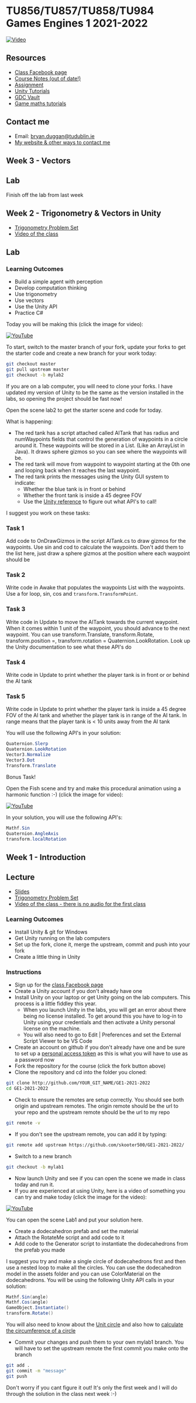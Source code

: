 # TU856/TU857/TU858/TU984 Games Engines 1 2021-2022



[![Video](http://img.youtube.com/vi/NMDupdv85FE/0.jpg)](http://www.youtube.com/watch?NMDupdv85FE)

## Resources
- [Class Facebook page](https://www.facebook.com/groups/438658600891194/)
- [Course Notes (out of date!)](https://drive.google.com/open?id=1CeMUWjCUa1Ere2fMmtLz5TCL4O136mxj)
- [Assignment](assignment.md)
- [Unity Tutorials](https://unity3d.com/learn/tutorials) 
- [GDC Vault](http://www.gdcvault.com/)
- [Game maths tutorials](http://www.wildbunny.co.uk/blog/vector-maths-a-primer-for-games-programmers/)

## Contact me
* Email: bryan.duggan@tudublin.ie
* [My website & other ways to contact me](http://bryanduggan.org)

## Week 3 - Vectors

## Lab
Finish off the lab from last week

## Week 2 - Trigonometry & Vectors in Unity
- [Trigonometry Problem Set](https://1.cdn.edl.io/IDqRlI8C9dRkoqehbbdHBrcGT6m87gkCQuMKTkp0U7JvHvuG.pdf)
- [Video of the class](https://tudublin-my.sharepoint.com/:v:/g/personal/bryan_duggan_tudublin_ie/EdsasiaAjFBFq7ITNYsh1s8B3osZ6kQdNQIu6g55RbGr8g?e=FHReiR)

## Lab

### Learning Outcomes
- Build a simple agent with perception
- Develop computation thinking
- Use trigonometry
- Use vectors
- Use the Unity API
- Practice C#

Today you will be making this (click the image for video):

[![YouTube](http://img.youtube.com/vi/kC_W1WBB7uY/0.jpg)](http://www.youtube.com/watch?v=kC_W1WBB7uY)

To start, switch to the master branch of your fork, update your forks to get the starter code and create a new branch for your work today:

```bash
git checkout master
git pull upstream master
git checkout -b mylab2
```

If you are on a lab computer, you will need to clone your forks. I have updated my version of Unity to be the same as the version installed in the labs, so opening the project should be fast now!

Open the scene lab2 to get the starter scene and code for today. 

What is happening:
- The red tank has a script attached called AITank that has radius and numWaypoints fields that control the generation of waypoints in a circle around it. These waypoints will be stored in a List. (Like an ArrayList in Java). It draws sphere gizmos so you can see where the waypoints will be.
- The red tank will move from waypoint to waypoint starting at the 0th one and looping back when it reaches the last waypoint.
- The red tank prints the messages using the Unity GUI system to indicate:
    - Whether the blue tank is in front or behind
    - Whether the front tank is inside a 45 degree FOV
    - Use the [Unity reference](unityref.md) to figure out what API's to call!

I suggest you work on these tasks:

### Task 1

Add code to OnDrawGizmos in the script AITank.cs to draw gizmos for the waypoints. Use sin and cod to calculate the waypoints. Don't add them to the list here, just draw a sphere gizmos at the position where each waypoint should be

### Task 2

Write code in Awake that populates the waypoints List with the waypoints. Use a for loop, sin, cos and ```transform.TransformPoint```. 

### Task 3

Write code in Update to move the AITank towards the current waypoint. When it comes within 1 unit of the waypoint, you should advance to the next waypoint. You can use transform.Translate, transform.Rotate, transform.position =, transform.rotation = Quaternion.LookRotation. Look up the Unity documentation to see what these API's do

### Task 4
Write code in Update to print whether the player tank is in front or or behind the AI tank

### Task 5
Write code in Update to print whether the player tank is inside a 45 degree FOV of the AI tank and whether the player tank is in range of the AI tank. In range means that the player tank is < 10 units away from the AI tank

You will use the following API's in your solution:

```C#
Quaternion.Slerp
Quaternion.LookRotation
Vector3.Normalize
Vector3.Dot
Transform.Translate
```

Bonus Task!

Open the Fish scene and try and make this procedural animation using a harmonic function :-) (click the image for video):

[![YouTube](http://img.youtube.com/vi/S8tj3v6dUbU/0.jpg)](http://www.youtube.com/watch?v=S8tj3v6dUbU)

In your solution, you will use the following API's:

```C#
Mathf.Sin
Quaternion.AngleAxis
transform.localRotation
```

## Week 1 - Introduction

## Lecture
- [Slides](https://docs.google.com/presentation/d/1cyjd7Nhv0ea-R44LpR6UnuWLC1IJ9OOG/edit?usp=sharing&ouid=112533789876788921065&rtpof=true&sd=true)
- [Trigonometry Problem Set](https://1.cdn.edl.io/IDqRlI8C9dRkoqehbbdHBrcGT6m87gkCQuMKTkp0U7JvHvuG.pdf)
- [Video of the class - there is no audio for the first class](https://tudublin-my.sharepoint.com/:v:/r/personal/bryan_duggan_tudublin_ie/Documents/Recordings/Game%20Engines%201-20210924_135041-Meeting%20Recording.mp4?csf=1&web=1&e=jRm0Lj)

### Learning Outcomes
- Install Unity & git for Windows
- Get Unity running on the lab computers
- Set up the fork, clone it, merge the upstream, commit and push into your fork
- Create a little thing in Unity 

### Instructions
- Sign up for the [class Facebook page](https://www.facebook.com/groups/247042854008746)
- Create a Unity account if you don't already have one
- Install Unity on your laptop or get Unity going on the lab computers. This process is a little fiddley this year. 
    - When you launch Unity in the labs, you will get an error about there being no license installed. To get around this you have to log-in to Unity using your credentials and then activate a Unity personal license on the machine.
    - You will also need to go to Edit | Preferences and set the External Script Viewer to be VS Code
- Create an account on github if you don't already have one and be sure to set up a [personal access token](https://docs.github.com/en/authentication/keeping-your-account-and-data-secure/creating-a-personal-access-token) as this is what you will have to use as a password now 
- Fork the repository for the course (click the fork button above)
- Clone the repository and cd into the folder  you cloned:

```bash
git clone http://github.com/YOUR_GIT_NAME/GE1-2021-2022
cd GE1-2021-2022
```

- Check to ensure the remotes are setup correctly. You should see both origin and upstream remotes. The origin remote should be the url to your repo and the upstream remote should be the url to my repo

```bash
git remote -v
```

- If you don't see the upstream remote, you can add it by typing:

```bash
git remote add upstream https://github.com/skooter500/GE1-2021-2022/
```

- Switch to a new branch

```bash
git checkout -b mylab1
```

- Now launch Unity and see if you can open the scene we made in class today and run it.
- If you are experienced at using Unity, here is a video of something you can try and make today (click the image for the video):

[![YouTube](http://img.youtube.com/vi/tL6ux8isdgY/0.jpg)](https://www.youtube.com/watch?v=tL6ux8isdgY)


You can open the scene Lab1 and put your solution here. 
- Create a dodecahedron prefab and set the material
- Attach the RotateMe script and add code to it
- Add code to the Generator script to instantiate the dodecahedrons from the prefab you made

I suggest you try and make a single circle of dodecahedrons first and then use a nested loop to make all the circles. You can use the dodecahedron model in the assets folder and you can use ColorMaterial on the dodecahedrons. You will be using the following Unity API calls in your solution:

```C#
Mathf.Sin(angle)
Mathf.Cos(angle)
GameObject.Instantiate()
transform.Rotate()
```

You will also need to know about the [Unit circle](https://www.khanacademy.org/math/algebra2/x2ec2f6f830c9fb89:trig/x2ec2f6f830c9fb89:unit-circle/v/unit-circle-definition-of-trig-functions-1) and also how to [calculate the circumference of a circle](https://www.wikihow.com/Calculate-the-Circumference-of-a-Circle)

- Commit your changes and push them to your own mylab1 branch. You will have to set the upstream remote the first commit you make onto the branch

```bash
git add .
git commit -m "message"
git push
```

Don't worry if you cant figure it out! It's only the first week and I will do through the solution in the class next week :-)

